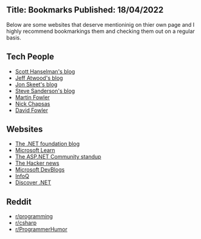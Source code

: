 Title: Bookmarks
Published: 18/04/2022
---

Below are some websites that deserve mentioninig on thier own page and I highly recommend bookmarkings them and checking them out on a regular basis.

## Tech People

* [Scott Hanselman's blog](https://www.hanselman.com/)  
* [Jeff Atwood's blog](https://blog.codinghorror.com/)  
* [Jon Skeet's blog](https://codeblog.jonskeet.uk/)  
* [Steve Sanderson's blog](http://blog.stevensanderson.com/)  
* [Martin Fowler](https://martinfowler.com/)  
* [Nick Chapsas](https://nickchapsas.com/)
* [David Fowler](https://twitter.com/davidfowl)

## Websites

* [The .NET foundation blog](https://dotnetfoundation.org/Blog)  
* [Microsoft Learn](https://docs.microsoft.com/en-us/learn/)  
* [The ASP.NET Community standup](https://dotnet.microsoft.com/en-us/live)  
* [The Hacker news](https://thehackernews.com/)
* [Microsoft DevBlogs](https://devblogs.microsoft.com/)
* [InfoQ](https://www.infoq.com/)
* [Discover .NET](https://discoverdot.net/broadcasts/)

## Reddit

* [r/programming](https://www.reddit.com/r/progamming)
* [r/csharp](https://www.reddit.com/r/csharp/)
* [r/ProgrammerHumor](https://www.reddit.com/r/ProgrammerHumor/)